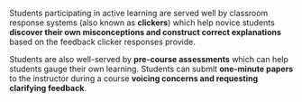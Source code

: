 <p><span style=font-weight: 400;>Students participating in active learning are served well by classroom response systems (also known as </span><strong>clickers</strong><span style=font-weight: 400;>) which help novice students </span><strong>discover their own misconceptions and construct correct explanations</strong><span style=font-weight: 400;> based on the feedback clicker responses provide.</span></p>

<p><span style=font-weight: 400;>Students are also well-served by </span><strong>pre-course assessments</strong><span style=font-weight: 400;> which can help students gauge their own learning. Students can submit </span><strong>one-minute papers</strong><span style=font-weight: 400;> to the instructor during a course </span><strong>voicing concerns and requesting clarifying feedback</strong><span style=font-weight: 400;>.</span></p>